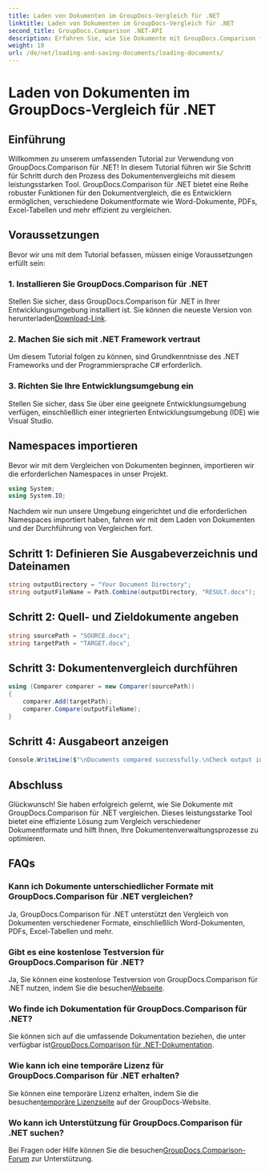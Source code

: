 ```yaml
---
title: Laden von Dokumenten im GroupDocs-Vergleich für .NET
linktitle: Laden von Dokumenten im GroupDocs-Vergleich für .NET
second_title: GroupDocs.Comparison .NET-API
description: Erfahren Sie, wie Sie Dokumente mit GroupDocs.Comparison für .NET effizient vergleichen. Optimieren Sie Ihre Dokumentenverwaltungsprozesse.
weight: 10
url: /de/net/loading-and-saving-documents/loading-documents/
---
```


# Laden von Dokumenten im GroupDocs-Vergleich für .NET

## Einführung
Willkommen zu unserem umfassenden Tutorial zur Verwendung von GroupDocs.Comparison für .NET! In diesem Tutorial führen wir Sie Schritt für Schritt durch den Prozess des Dokumentenvergleichs mit diesem leistungsstarken Tool. GroupDocs.Comparison für .NET bietet eine Reihe robuster Funktionen für den Dokumentvergleich, die es Entwicklern ermöglichen, verschiedene Dokumentformate wie Word-Dokumente, PDFs, Excel-Tabellen und mehr effizient zu vergleichen.
## Voraussetzungen
Bevor wir uns mit dem Tutorial befassen, müssen einige Voraussetzungen erfüllt sein:
### 1. Installieren Sie GroupDocs.Comparison für .NET
 Stellen Sie sicher, dass GroupDocs.Comparison für .NET in Ihrer Entwicklungsumgebung installiert ist. Sie können die neueste Version von herunterladen[Download-Link](https://releases.groupdocs.com/comparison/net/).
### 2. Machen Sie sich mit .NET Framework vertraut
Um diesem Tutorial folgen zu können, sind Grundkenntnisse des .NET Frameworks und der Programmiersprache C# erforderlich.
### 3. Richten Sie Ihre Entwicklungsumgebung ein
Stellen Sie sicher, dass Sie über eine geeignete Entwicklungsumgebung verfügen, einschließlich einer integrierten Entwicklungsumgebung (IDE) wie Visual Studio.

## Namespaces importieren
Bevor wir mit dem Vergleichen von Dokumenten beginnen, importieren wir die erforderlichen Namespaces in unser Projekt.

```csharp
using System;
using System.IO;
```

Nachdem wir nun unsere Umgebung eingerichtet und die erforderlichen Namespaces importiert haben, fahren wir mit dem Laden von Dokumenten und der Durchführung von Vergleichen fort.
## Schritt 1: Definieren Sie Ausgabeverzeichnis und Dateinamen
```csharp
string outputDirectory = "Your Document Directory";
string outputFileName = Path.Combine(outputDirectory, "RESULT.docx");
```
## Schritt 2: Quell- und Zieldokumente angeben
```csharp
string sourcePath = "SOURCE.docx";
string targetPath = "TARGET.docx";
```
## Schritt 3: Dokumentenvergleich durchführen
```csharp
using (Comparer comparer = new Comparer(sourcePath))
{
    comparer.Add(targetPath);
    comparer.Compare(outputFileName);
}
```
## Schritt 4: Ausgabeort anzeigen
```csharp
Console.WriteLine($"\nDocuments compared successfully.\nCheck output in {outputDirectory}.");
```

## Abschluss
Glückwunsch! Sie haben erfolgreich gelernt, wie Sie Dokumente mit GroupDocs.Comparison für .NET vergleichen. Dieses leistungsstarke Tool bietet eine effiziente Lösung zum Vergleich verschiedener Dokumentformate und hilft Ihnen, Ihre Dokumentenverwaltungsprozesse zu optimieren.
## FAQs
### Kann ich Dokumente unterschiedlicher Formate mit GroupDocs.Comparison für .NET vergleichen?
Ja, GroupDocs.Comparison für .NET unterstützt den Vergleich von Dokumenten verschiedener Formate, einschließlich Word-Dokumenten, PDFs, Excel-Tabellen und mehr.
### Gibt es eine kostenlose Testversion für GroupDocs.Comparison für .NET?
 Ja, Sie können eine kostenlose Testversion von GroupDocs.Comparison für .NET nutzen, indem Sie die besuchen[Webseite](https://releases.groupdocs.com/).
### Wo finde ich Dokumentation für GroupDocs.Comparison für .NET?
 Sie können sich auf die umfassende Dokumentation beziehen, die unter verfügbar ist[GroupDocs.Comparison für .NET-Dokumentation](https://tutorials.groupdocs.com/comparison/net/).
### Wie kann ich eine temporäre Lizenz für GroupDocs.Comparison für .NET erhalten?
 Sie können eine temporäre Lizenz erhalten, indem Sie die besuchen[temporäre Lizenzseite](https://purchase.groupdocs.com/temporary-license/) auf der GroupDocs-Website.
### Wo kann ich Unterstützung für GroupDocs.Comparison für .NET suchen?
 Bei Fragen oder Hilfe können Sie die besuchen[GroupDocs.Comparison-Forum](https://forum.groupdocs.com/c/comparison/12) zur Unterstützung.